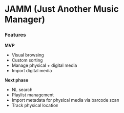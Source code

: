 # JAMM (Just Another Music Manager)

### Features

**MVP**

- Visual browsing
- Custom sorting
- Manage physical + digital media
- Import digital media

**Next phase**

- NL search
- Playlist management
- Import metadata for physical media via barcode scan
- Track physical location
